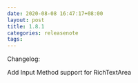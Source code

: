 ```yaml
---
date: 2020-08-08 16:47:17+08:00
layout: post
title: 1.8.1
categories: releasenote
tags: 
---
```


Changelog:

Add Input Method support for RichTextArea